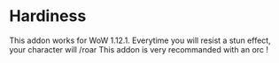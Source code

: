 # Hardiness
This addon works for WoW 1.12.1.
Everytime you will resist a stun effect, your character will /roar
This addon is very recommanded with an orc !
